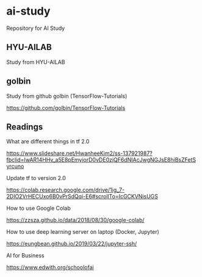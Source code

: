 # ai-study
Repository for AI Study

## HYU-AILAB

Study from HYU-AILAB

## golbin

Study from github golbin (TensorFlow-Tutorials)

https://github.com/golbin/TensorFlow-Tutorials

## Readings

What are different things in tf 2.0

https://www.slideshare.net/HwanheeKim2/ss-137921987?fbclid=IwAR14HHv_a5E8pEmyiorD0vDE0zjQF6dNIAcJwgNGJsE8hiBsZFetSyrcuno

Update tf to version 2.0

https://colab.research.google.com/drive/1ig_7-2DIO2VrHECUxo6B0vPrSdQqi-E6#scrollTo=IcGCKVNisUGS

How to use Google Colab

https://zzsza.github.io/data/2018/08/30/google-colab/

How to use deep learning server on laptop (Docker, Jupyter)

https://eungbean.github.io/2019/03/22/jupyter-ssh/

AI for Business

https://www.edwith.org/schoolofai
